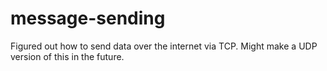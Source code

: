 # message-sending
Figured out how to send data over the internet via TCP.
Might make a UDP version of this in the future.

